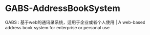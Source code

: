 # GABS-AddressBookSystem
GABS : 基于web的通讯录系统，适用于企业或者个人使用 | A web-based address book system for enterprise or personal use
